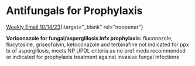 # Antifungals for Prophylaxis

[Weekly Email 10/14/23](https://mygainwell-my.sharepoint.com/:w:/g/personal/christopher_nguyen_gainwelltechnologies_com/EeKH4OT2vXVOihPkduLpu8ABZmA1Tz231IcSuQcedtctMQ?e=rnykJT){:target="_blank" rel="noopener"}

**Voriconazole for fungal/aspergillosis infx prophylaxis:**
fluconazole, flucytosine, griseofulvin, ketoconazole and terbinafine not indicated for ppx tx of aspergillosis, meets NP UPDL criteria as no pref meds recommended or indicated for prophylaxis treatment against invasive fungal infections

